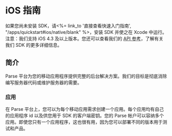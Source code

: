 # iOS 指南

如果您尚未安装 SDK，请<%= link_to '直接查看快速入门指南', "/apps/quickstart#ios/native/blank" %>，安装 SDK 并使之在 Xcode 中运行。注意：我们支持 iOS 4.3 及以上版本。您还可以查看我们的 [API 参考](/docs/ios/api)，了解有关我们 SDK 的更多详细信息。

## 简介

Parse 平台为您的移动应用程序提供完整的后台解决方案。我们的目标是彻底消除编写服务器代码或维护服务器的需要。

### 应用

在 Parse 平台上，您可以为每个移动应用需求创建一个应用。每个应用均有自己的应用程序 id 以及供您用于 SDK 的客户端密钥。您的 Parse 帐户可以容纳多个应用。即使您只有一个应用程序，这也很有用，因为您可以部署不同的版本用于测试和产品。
